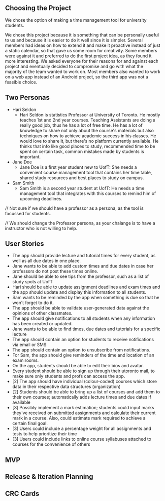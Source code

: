 ## Choosing the Project
We chose the option of making a time management tool for university students.

We chose this project because it is something that can be personally useful to us and because it is easier to do it well since it is simpler. Several members had ideas on how to extend it and make it proactive instead of just a static calendar, so that gave us some room for creativity. Some members were against it and preferred to do the first project idea, as they found it more interesting. We asked everyone for their reasons for and against each project and eventually decided to compromise and go with what the majority of the team wanted to work on. Most members also wanted to work on a web app instead of an Android project, so the third app was not a feasible choice.

## Two Personas
* Hari Seldon  
  * Hari Seldon is statistics Professor at University of Toronto. He mostly teaches 1st and 2nd year courses. Teaching Assistants are doing a really good job, thus he has a lot of free time. He has a lot of knowledge to share not only about the course's materials but also techniques on how to achieve academic success in his classes. He would love to share it, but there's no platform currently available. He thinks that info like good places to study, recommended time to be spent on certain task, common mistakes made by students is important.
* Jane Doe
  * Jane Doe is a first year student new to UofT: She needs a convenient course management tool that contains her time table, shared study resources and best places to study on campus.
* Sam Smith
  * Sam Smith is a second year student at UofT: He needs a time management tool that integrates with this courses to remind him of upcoming deadlines.

// Not sure if we should have a professor as a persona, as the tool is focussed for students.

// We should change the Professor persona, as your chalange is to have a instructor who is not willing to help.

## User Stories
* The app should provide lecture and tutorial times for every student, as well as all due dates in one place.
* Jane wants to be able to add custom times and due dates in case her professors do not post these times online.
* Jane should be able to see tips from the professor, such as a list of study spots at UofT
* Hari should be able to update assignment deadlines and exam times and the app should update and display this information to all students.
* Sam wants to be reminded by the app when something is due so that he won't forget to do it.
* The app should be able to validate user-generated data against the opinions of other classmates.
* The app should give notifications to all students when any information has been created or updated.
* Jane wants to be able to find times, due dates and tutorials for a specific lecture
* The app should contain an option for students to receive notifications via email or SMS
* The app should contain an option to unsubscribe from notifications.
* For Sam, the app should give reminders of the time and location of an exam rooms.
* On the app, students should be able to edit their bios and avatar. 
* Every student should be able to sign up through their utoronto mail, to make sure only students and profs can access the app.
* [2] The app should have individual (colour-coded) courses which store data in their respective data structures (organization)
* [2] Students should be able to bring up a list of courses and add them to their own courses; automatically adds lecture times and due dates if available
* [3] Possibly implement a mark estimation; students could input marks they've received on submitted assignments and calculate their current mark in a course. Also, could estimate mark required to achieve a certain final goal.
* [3] Users could include a percentage weight for all assignments and tests to help prioritize their time
* [3] Users could include links to online course syllabuses attached to courses for the convenience of others


## MVP

## Release & Iteration Planning

## CRC Cards
